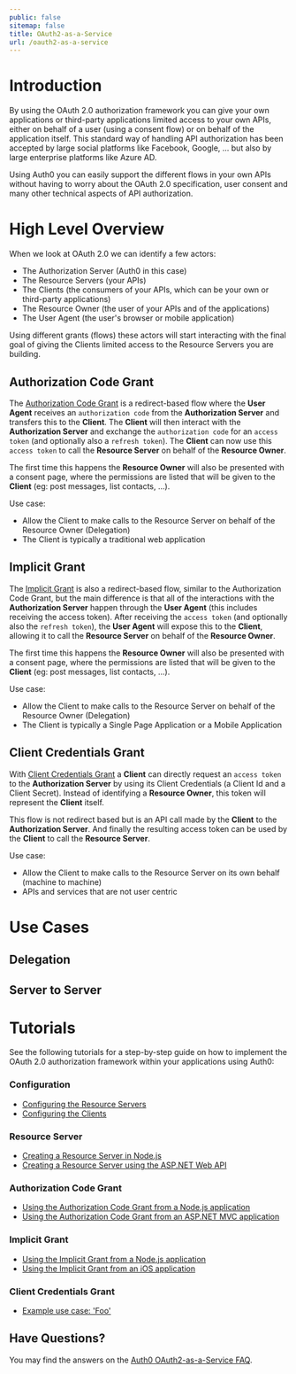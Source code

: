 ```yaml
---
public: false
sitemap: false
title: OAuth2-as-a-Service
url: /oauth2-as-a-service
---
```


# Introduction

By using the OAuth 2.0 authorization framework you can give your own applications or third-party applications limited access to your own APIs, either on behalf of a user (using a consent flow) or on behalf of the application itself. This standard way of handling API authorization has been accepted by large social platforms like Facebook, Google, ... but also by large enterprise platforms like Azure AD.

Using Auth0 you can easily support the different flows in your own APIs without having to worry about the OAuth 2.0 specification, user consent and many other technical aspects of API authorization.

# High Level Overview

When we look at OAuth 2.0 we can identify a few actors:

 - The Authorization Server (Auth0 in this case)
 - The Resource Servers (your APIs)
 - The Clients (the consumers of your APIs, which can be your own or third-party applications)
 - The Resource Owner (the user of your APIs and of the applications)
 - The User Agent (the user's browser or mobile application)

Using different grants (flows) these actors will start interacting with the final goal of giving the Clients limited access to the Resource Servers you are building.

## Authorization Code Grant

The [Authorization Code Grant](https://tools.ietf.org/html/rfc6749#section-4.1) is a redirect-based flow where the **User Agent** receives an `authorization code` from the **Authorization Server** and transfers this to the **Client**. The **Client** will then interact with the **Authorization Server** and exchange the `authorization code` for an `access token` (and optionally also a `refresh token`). The **Client** can now use this `access token` to call the **Resource Server** on behalf of the **Resource Owner**.

The first time this happens the **Resource Owner** will also be presented with a consent page, where the permissions are listed that will be given to the **Client** (eg: post messages, list contacts, ...).

Use case:

 - Allow the Client to make calls to the Resource Server on behalf of the Resource Owner (Delegation)
 - The Client is typically a traditional web application

## Implicit Grant

The [Implicit Grant](https://tools.ietf.org/html/rfc6749#section-4.2) is also a redirect-based flow, similar to the Authorization Code Grant, but the main difference is that all of the interactions with the **Authorization Server** happen through the **User Agent** (this includes receiving the access token). After receiving the `access token` (and optionally also the `refresh token`), the **User Agent** will expose this to the **Client**, allowing it to call the **Resource Server** on behalf of the **Resource Owner**.

The first time this happens the **Resource Owner** will also be presented with a consent page, where the permissions are listed that will be given to the **Client** (eg: post messages, list contacts, ...).

Use case:

- Allow the Client to make calls to the Resource Server on behalf of the Resource Owner (Delegation)
- The Client is typically a Single Page Application or a Mobile Application

## Client Credentials Grant

With [Client Credentials Grant](https://tools.ietf.org/html/rfc6749#section-4.4) a **Client** can directly request an `access token` to the **Authorization Server** by using its Client Credentials (a Client Id and a Client Secret). Instead of identifying a **Resource Owner**, this token will represent the **Client** itself.

This flow is not redirect based but is an API call made by the **Client** to the **Authorization Server**. And finally the resulting access token can be used by the  **Client** to call the **Resource Server**.

Use case:

- Allow the Client to make calls to the Resource Server on its own behalf (machine to machine)
- APIs and services that are not user centric

# Use Cases

## Delegation

## Server to Server

# Tutorials

See the following tutorials for a step-by-step guide on how to implement the OAuth 2.0 authorization framework within your applications using Auth0:

### Configuration

 - [Configuring the Resource Servers](/oauth2-as-a-service/resource-servers)
 - [Configuring the Clients](/oauth2-as-a-service/clients)

### Resource Server

 - [Creating a Resource Server in Node.js](/oauth2-as-a-service/resource-servers/node-js)
 - [Creating a Resource Server using the ASP.NET Web API](/oauth2-as-a-service/resource-servers/asp-net)

### Authorization Code Grant

 - [Using the Authorization Code Grant from a Node.js application](/oauth2-as-a-service/authorization-code-grant/node-js)
 - [Using the Authorization Code Grant from an ASP.NET MVC application](/oauth2-as-a-service/authorization-code-grant/asp-net)

### Implicit Grant

 - [Using the Implicit Grant from a Node.js application](/oauth2-as-a-service/implicit-grant/node-js)
 - [Using the Implicit Grant from an iOS application](/oauth2-as-a-service/authorization-code-grant/asp-net)

### Client Credentials Grant

 - [Example use case: 'Foo'](/oauth2-as-a-service/client-credentials-grant/use-case-foo)

## Have Questions?

You may find the answers on the [Auth0 OAuth2-as-a-Service FAQ](/oauth2-as-a-service/faq).
